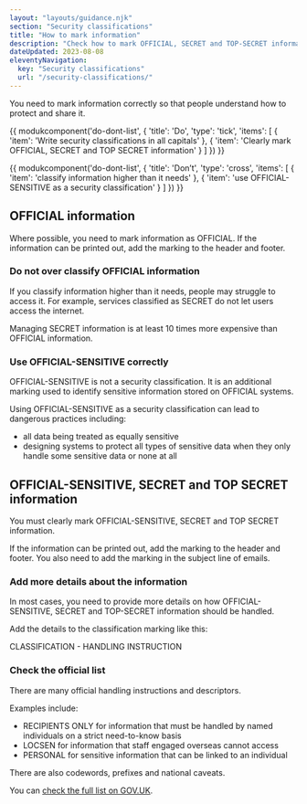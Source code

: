 ```yaml
---
layout: "layouts/guidance.njk"
section: "Security classifications"
title: "How to mark information"
description: "Check how to mark OFFICIAL, SECRET and TOP-SECRET information and how to use OFFICIAL-SENSITIVE correctly in Defence."
dateUpdated: 2023-08-08
eleventyNavigation:
  key: "Security classifications"
  url: "/security-classifications/"
---
```


You need to mark information correctly so that people understand how to protect and share it.

{{ modukcomponent('do-dont-list', {
  'title': 'Do',
  'type': 'tick',
  'items': [
    {
      'item': 'Write security classifications in all capitals'
    },
    {
      'item': 'Clearly mark OFFICIAL, SECRET and TOP SECRET information'
    }
  ]
}) }}

{{ modukcomponent('do-dont-list', {
  'title': 'Don’t',
  'type': 'cross',
  'items': [
    {
      'item': 'classify information higher than it needs'
    },
    {
      'item': 'use OFFICIAL-SENSITIVE as a security classification'
    }
  ]
}) }}

## OFFICIAL information

Where possible, you need to mark information as OFFICIAL. If the information can be printed out, add the marking to the header and footer. 
  
### Do not over classify OFFICIAL information

If you classify information higher than it needs, people may struggle to access it. For example, services classified as SECRET do not let users access the internet.

Managing SECRET information is at least 10 times more expensive than OFFICIAL information.

### Use OFFICIAL-SENSITIVE correctly

OFFICIAL-SENSITIVE is not a security classification. It is an additional marking used to identify sensitive information stored on OFFICIAL systems.

Using OFFICIAL-SENSITIVE as a security classification can lead to dangerous practices including:

- all data being treated as equally sensitive
- designing systems to protect all types of sensitive data when they only handle some sensitive data or none at all


## OFFICIAL-SENSITIVE, SECRET and TOP SECRET information

You must clearly mark OFFICIAL-SENSITIVE, SECRET and TOP SECRET information.

If the information can be printed out, add the marking to the header and footer. You also need to add the marking in the subject line of emails.

### Add more details about the information

In most cases, you need to provide more details on how OFFICIAL-SENSITIVE, SECRET and TOP-SECRET information should be handled. 

Add the details to the classification marking like this:

CLASSIFICATION - HANDLING INSTRUCTION 

### Check the official list

There are many official handling instructions and descriptors. 

Examples include:

- RECIPIENTS ONLY for information that must be handled by named individuals on a strict need-to-know basis
- LOCSEN for information that staff engaged overseas cannot access
- PERSONAL for sensitive information that can be linked to an individual

There are also codewords, prefixes and national caveats. 

You can [check the full list on GOV.UK](https://www.gov.uk/government/publications/government-security-classifications/government-security-classifications-policy-html#additional-markings).
